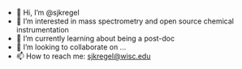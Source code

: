 - 👋 Hi, I’m @sjkregel
- 👀 I’m interested in mass spectrometry and open source chemical instrumentation
- 🌱 I’m currently learning about being a post-doc
- 💞️ I’m looking to collaborate on ...
- 📫 How to reach me: sjkregel@wisc.edu

<!---
sjkregel/sjkregel is a ✨ special ✨ repository because its `README.md` (this file) appears on your GitHub profile.
You can click the Preview link to take a look at your changes.
--->
